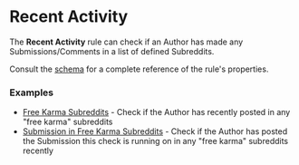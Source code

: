 # Recent Activity

The **Recent Activity** rule can check if an Author has made any Submissions/Comments in a list of defined Subreddits.

Consult the [schema](https://json-schema.app/view/%23%2Fdefinitions%2FRecentActivityRuleJSONConfig?url=https%3A%2F%2Fraw.githubusercontent.com%2FFoxxMD%2Freddit-context-bot%2Fmaster%2Fsrc%2FSchema%2FApp.json) for a complete reference of the rule's properties.

### Examples

* [Free Karma Subreddits](/docs/examplesmples/recentActivity/freeKarma.json5) - Check if the Author has recently posted in any "free karma" subreddits
* [Submission in Free Karma Subreddits](/docs/examplesmples/recentActivity/freeKarmaOnSubmission.json5) - Check if the Author has posted the Submission this check is running on in any "free karma" subreddits recently
